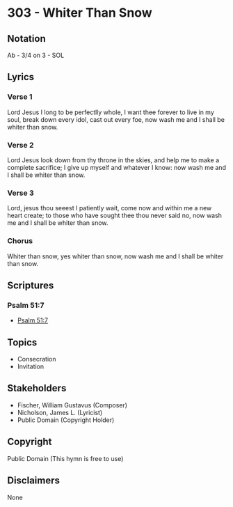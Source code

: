 # 303 - Whiter Than Snow

## Notation

Ab - 3/4 on 3 - SOL

## Lyrics

### Verse 1

Lord Jesus I long to be perfectlly whole, I want thee forever to live in my soul, break down every idol, cast out every foe, now wash me and I shall be whiter than snow.

### Verse 2

Lord Jesus look down from thy throne in the skies, and help me to make a complete sacrifice; I give up myself and whatever I know: now wash me and I shall be whiter than snow.

### Verse 3

Lord, jesus thou seeest I patiently wait, come now and within me a new heart create; to those who have sought thee thou never said no, now wash me and I shall be whiter than snow.

### Chorus

Whiter than snow, yes whiter than snow, now wash me and I shall be whiter than snow.


## Scriptures

### Psalm 51:7

- [Psalm 51:7](https://www.biblegateway.com/passage/?search=Psalm%2051%3A7)


## Topics

- Consecration
- Invitation

## Stakeholders

- Fischer, William Gustavus (Composer)
- Nicholson, James L. (Lyricist)
- Public Domain (Copyright Holder)

## Copyright

Public Domain
(This hymn is free to use)

## Disclaimers

None

